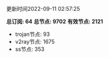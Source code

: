 更新时间2022-09-11 02:57:25

**总订阅: 64**
**总节点: 9702**
**有效节点: 2121**
- trojan节点: 93
- v2ray节点: 1675
- ss节点: 353
